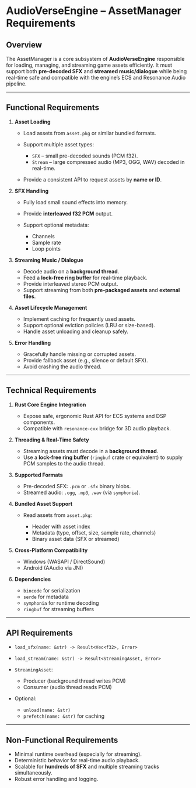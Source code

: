 # AudioVerseEngine – AssetManager Requirements

## **Overview**

The AssetManager is a core subsystem of **AudioVerseEngine** responsible for loading, managing, and streaming game assets efficiently. It must support both **pre-decoded SFX** and **streamed music/dialogue** while being real-time safe and compatible with the engine’s ECS and Resonance Audio pipeline.

---

## **Functional Requirements**

1. **Asset Loading**

   * Load assets from `asset.pkg` or similar bundled formats.
   * Support multiple asset types:

     * `SFX` – small pre-decoded sounds (PCM f32).
     * `Stream` – large compressed audio (MP3, OGG, WAV) decoded in real-time.
   * Provide a consistent API to request assets by **name or ID**.

2. **SFX Handling**

   * Fully load small sound effects into memory.
   * Provide **interleaved f32 PCM** output.
   * Support optional metadata:

     * Channels
     * Sample rate
     * Loop points

3. **Streaming Music / Dialogue**

   * Decode audio on a **background thread**.
   * Feed a **lock-free ring buffer** for real-time playback.
   * Provide interleaved stereo PCM output.
   * Support streaming from both **pre-packaged assets** and **external files**.

4. **Asset Lifecycle Management**

   * Implement caching for frequently used assets.
   * Support optional eviction policies (LRU or size-based).
   * Handle asset unloading and cleanup safely.

5. **Error Handling**

   * Gracefully handle missing or corrupted assets.
   * Provide fallback asset (e.g., silence or default SFX).
   * Avoid crashing the audio thread.

---

## **Technical Requirements**

1. **Rust Core Engine Integration**

   * Expose safe, ergonomic Rust API for ECS systems and DSP components.
   * Compatible with `resonance-cxx` bridge for 3D audio playback.

2. **Threading & Real-Time Safety**

   * Streaming assets must decode in a **background thread**.
   * Use a **lock-free ring buffer** (`ringbuf` crate or equivalent) to supply PCM samples to the audio thread.

3. **Supported Formats**

   * Pre-decoded SFX: `.pcm` or `.sfx` binary blobs.
   * Streamed audio: `.ogg`, `.mp3`, `.wav` (via `symphonia`).

4. **Bundled Asset Support**

   * Read assets from `asset.pkg`:

     * Header with asset index
     * Metadata (type, offset, size, sample rate, channels)
     * Binary asset data (SFX or streamed)

5. **Cross-Platform Compatibility**

   * Windows (WASAPI / DirectSound)
   * Android (AAudio via JNI)

6. **Dependencies**

   * `bincode` for serialization
   * `serde` for metadata
   * `symphonia` for runtime decoding
   * `ringbuf` for streaming buffers

---

## **API Requirements**

* `load_sfx(name: &str) -> Result<Vec<f32>, Error>`
* `load_stream(name: &str) -> Result<StreamingAsset, Error>`
* `StreamingAsset`:

  * Producer (background thread writes PCM)
  * Consumer (audio thread reads PCM)
* Optional:

  * `unload(name: &str)`
  * `prefetch(name: &str)` for caching

---

## **Non-Functional Requirements**

* Minimal runtime overhead (especially for streaming).
* Deterministic behavior for real-time audio playback.
* Scalable for **hundreds of SFX** and multiple streaming tracks simultaneously.
* Robust error handling and logging.
